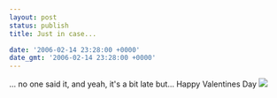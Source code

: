 ```yaml
---
layout: post
status: publish
title: Just in case...

date: '2006-02-14 23:28:00 +0000'
date_gmt: '2006-02-14 23:28:00 +0000'
---
```

... no one said it, and yeah, it's a bit late but...
Happy Valentines Day
<img src=http://www.office-humour.co.uk/includes/images/features/hearts_left.gif border=0 style="border:0;" />

